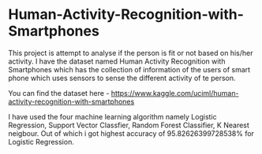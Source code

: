 # Human-Activity-Recognition-with-Smartphones
This project is attempt to analyse if the person is fit or not based on his/her activity.
I have the dataset named Human Activity Recognition with Smartphones which has the collection of information of the users of smart phone which uses sensors to sense the different activity of te person.

You can find the dataset here - https://www.kaggle.com/uciml/human-activity-recognition-with-smartphones

I have used the four machine learning algorithm namely Logistic Regression, Support Vector Classfier, Random Forest Classifier, K Nearest neigbour.
Out of which i got highest accuracy of 95.82626399728538% for Logistic Regression.


